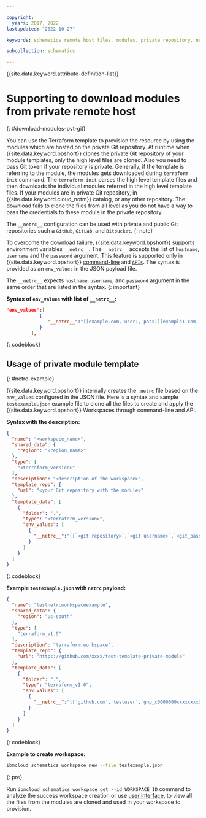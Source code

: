```yaml
---

copyright:
  years: 2017, 2022
lastupdated: "2022-10-27"

keywords: schematics remote host files, modules, private repository, netrc, terraform runtime process

subcollection: schematics

---
```


{{site.data.keyword.attribute-definition-list}}

# Supporting to download modules from private remote host
{: #download-modules-pvt-git}

You can use the Terraform template to provision the resource by using the modules which are hosted on the private Git repository. At runtime when {{site.data.keyword.bpshort}} clones the private Git repository of your module templates, only the high level files are cloned. Also you need to pass Git token if your repository is private. Generally, if the template is referring to the module, the modules gets downloaded during `terraform init` command.  The `terraform init` parses the high level template files and then downloads the individual modules referred in the high level template files. If your modules are in private Git repository, in {{site.data.keyword.cloud_notm}} catalog, or any other repository. The download fails to clone the files from all level as you do not have a way to pass the credentials to these module in the private repository.

The `__netrc__` configuration can be used with private and public Git repositories such a `GitHub`, `GitLab`, and `Bitbucket`.
{: note}

To overcome the download failure, {{site.data.keyword.bpshort}} supports environment variables `__netrc__`. The `__netrc__` accepts the list of `hostname`, `username` and the `password` argument. This feature is supported only in {{site.data.keyword.bpshort}} [command-line](/docs/schematics?topic=schematics-schematics-cli-reference#schematics-workspace-new) and [`APIs`](/apidocs/schematics/schematics#create-workspace). The syntax is provided as an `env_values` in the JSON payload file.

The `__netrc__` expects `hostname`, `username`, and `password` argument in the same order that are listed in the syntax. 
{: important}

**Syntax of `env_values` with list of `__netrc__`:**

```json
"env_values":[
            {
               "__netrc__":"[[example.com, user1, pass1][example1.com, user2 , pass2]]"
            }
         ],
```
{: codeblock}


## Usage of private module template
{: #netrc-example}

{{site.data.keyword.bpshort}} internally creates the `.netrc` file based on the `env_values` configured in the JSON file. Here is a syntax and sample `testexample.json` example file to clone all the files to create and apply the {{site.data.keyword.bpshort}} Workspaces through command-line and API.

**Syntax with the description:**

```json
{
  "name": "<workspace_name>",
  "shared_data": {
    "region": "<region_name>"
  },
  "type": [
    "<terraform_version>"
  ],
  "description": "<description of the workspace>",
  "template_repo": {
    "url": "<your Git repository with the module>"
  },
  "template_data": [
    {
      "folder": ".",
      "type": "<terraform_version>",
      "env_values": [
        {
          "__netrc__":"[[`<git repository>`,`<git username>`,`<git_password>`]]"
        }
      ]
    }
  ]
}
```
{: codeblock}

**Example `testexample.json` with `netrc` payload:**

```json
{
  "name": "testnetrcworkspaceexample",
  "shared_data": {
    "region": "us-south"
  },
  "type": [
    "terraform_v1.0"
  ],
  "description": "terraform workspace",
  "template_repo": {
    "url": "https://github.com/xxxx/test-template-private-module"
  },
  "template_data": [
    {
      "folder": ".",
      "type": "terraform_v1.0",
      "env_values": [
        {
          "__netrc__":"[[`github.com`,`testuser`,`ghp_x0000000xxxxxxxx000000efZxxxxxxxV`]]"
        }
      ]
    }
  ]
}
```
{: codeblock}

**Example to create workspace:**
```sh
ibmcloud schematics workspace new --file testexample.json
```
{: pre}

Run `ibmcloud schematics workspace get --id WORKSPACE_ID` command to analyze the success workspace creation or use [user interface](https://cloud.ibm.com/schematics), to view all the files from the modules are cloned and used in your workspace to provision.

